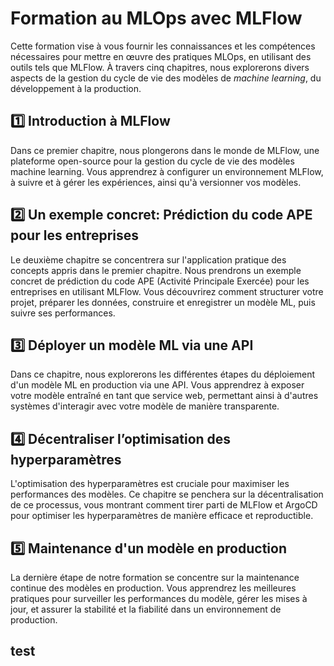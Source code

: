 # Formation au MLOps avec MLFlow

Cette formation vise à vous fournir les connaissances et les compétences nécessaires pour mettre en œuvre des pratiques MLOps, en utilisant des outils tels que MLFlow. À travers cinq chapitres, nous explorerons divers aspects de la gestion du cycle de vie des modèles de *machine learning*, du développement à la production.

## 1️⃣ Introduction à MLFlow

Dans ce premier chapitre, nous plongerons dans le monde de MLFlow, une plateforme open-source pour la gestion du cycle de vie des modèles machine learning. Vous apprendrez à configurer un environnement MLFlow, à suivre et à gérer les expériences, ainsi qu'à versionner vos modèles. 

## 2️⃣ Un exemple concret: Prédiction du code APE pour les entreprises

Le deuxième chapitre se concentrera sur l'application pratique des concepts appris dans le premier chapitre. Nous prendrons un exemple concret de prédiction du code APE (Activité Principale Exercée) pour les entreprises en utilisant MLFlow. Vous découvrirez comment structurer votre projet, préparer les données, construire et enregistrer un modèle ML, puis suivre ses performances.

## 3️⃣ Déployer un modèle ML via une API

Dans ce chapitre, nous explorerons les différentes étapes du déploiement d'un modèle ML en production via une API. Vous apprendrez à exposer votre modèle entraîné en tant que service web, permettant ainsi à d'autres systèmes d'interagir avec votre modèle de manière transparente.

## 4️⃣ Décentraliser l’optimisation des hyperparamètres

L'optimisation des hyperparamètres est cruciale pour maximiser les performances des modèles. Ce chapitre se penchera sur la décentralisation de ce processus, vous montrant comment tirer parti de MLFlow et ArgoCD pour optimiser les hyperparamètres de manière efficace et reproductible.

## 5️⃣ Maintenance d'un modèle en production

La dernière étape de notre formation se concentre sur la maintenance continue des modèles en production. Vous apprendrez les meilleures pratiques pour surveiller les performances du modèle, gérer les mises à jour, et assurer la stabilité et la fiabilité dans un environnement de production.

## test 
